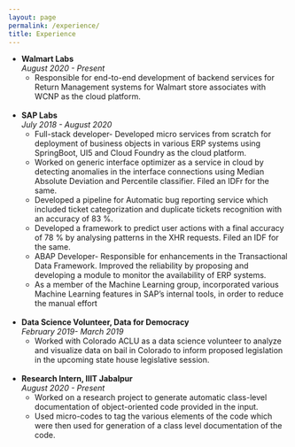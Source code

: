 ```yaml
---
layout: page
permalink: /experience/
title: Experience
---
```




<ul>
	<li>
		<b>Walmart Labs</b>
		<br>
		<i> August 2020 - Present </i>
		<ul>
			<li>
			Responsible for end-to-end development of backend services for Return Management systems for Walmart store associates with WCNP as the cloud platform.
			</li>
		</ul>
	</li><br>
	<li>
		<b>SAP Labs</b>
		<br>
		<i> July 2018 - August 2020 </i>
		<ul>
			<li>
				Full-stack developer- Developed micro services from scratch for deployment of business objects in various ERP systems using SpringBoot, UI5 and Cloud Foundry as the cloud platform.
			</li>
			<li>Worked on generic interface optimizer as a service in cloud by detecting anomalies in the interface connections using Median Absolute Deviation and Percentile classifier. Filed an IDFr for the same.</li>
			<li>Developed a pipeline for Automatic bug reporting service which included ticket categorization and duplicate tickets recognition with an accuracy of 83 %.</li>
			<li>Developed a framework to predict user actions with a final accuracy of 78 % by analysing patterns in the XHR requests. Filed an IDF for the same.</li>
			<li>ABAP Developer- Responsible for enhancements in the Transactional Data Framework. Improved the reliability by proposing and developing a module to monitor the availability of ERP systems.</li>
			<li>As a member of the Machine Learning group, incorporated various Machine Learning features in SAP’s internal tools, in order to reduce the manual effort</li>
		</ul>
	</li><br>
	<li>
		<b>Data Science Volunteer, Data for Democracy</b>
		<br>
		<i> February 2019- March 2019 </i>
		<ul>
		<li>
		 ​Worked with Colorado ACLU as a data science volunteer to analyze and visualize data on bail in Colorado to inform proposed legislation in the upcoming state house legislative session.</li>
		 </ul>
	</li><br>
	<li>
		<b>Research Intern, IIIT Jabalpur</b>
		<br>
		<i> August 2020 - Present </i>
		<ul>
			<li>Worked on a research project to generate automatic class-level documentation of object-oriented code provided in the input.</li>
			<li>Used micro-codes to tag the various elements of the code which were then used for generation of a class level documentation of the code.</li>
		</ul>
	</li><br>
	

</ul>
